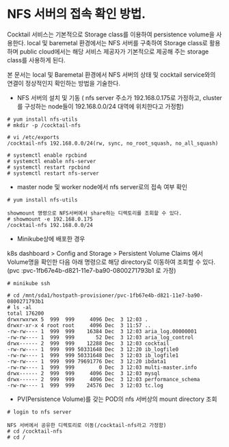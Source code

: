# NFS 서버의 접속 확인 방법.

Cocktail 서비스는 기본적으로 Storage class를 이용하여 persistence volume을 사용한다. local 및 baremetal 환경에서는 NFS 서버를 구축하여 Storage class로 활용하며 public cloud에서는 해당 서비스 제공자가 기본적으로 제공해 주는 storage class를 사용하게 된다.

본 문서는 local 및 Baremetal 환경에서 NFS 서버의 상태 및 cocktail service와의 연결이 정상적인지 확인하는 방법을 기술한다.

* NFS 서버의 설치 및 기동 \( nfs server 주소가 192.168.0.175로 가정하고, cluster를 구성하는 node들이 192.168.0.0/24 대역에 위치한다고 가정함\)

```
# yum install nfs-utils
# mkdir -p /cocktail-nfs

# vi /etc/exports
/cocktail-nfs 192.168.0.0/24(rw, sync, no_root_squash, no_all_squash)

# systemctl enable rpcbind
# systemctl enable nfs-server
# systemctl restart rpcbind
# systemctl restart nfs-server
```

* master node 및 worker node에서 nfs server로의 접속 여부 확인

```
# yum install nfs-utils

showmount 명령으로 NFS서버에서 share하는 디렉토리를 조회할 수 있다.
# showmount -e 192.168.0.175
/cocktail-nfs 192.168.0.0/24
```

* Minikube상에 배포한 경우

k8s dashboard &gt; Config and Storage &gt; Persistent Volume Claims 에서 Volume명을 확인한 다음 아래 명령으로 해당 directory로 이동하여 조회할 수 있다. \(pvc :pvc-1fb67e4b-d821-11e7-ba90-0800271793b1 로 가정\)

```
# minikube ssh

# cd /mnt/sda1/hostpath-provisioner/pvc-1fb67e4b-d821-11e7-ba90-0800271793b1
# ls -al
total 176200
drwxrwxrwx 5  999  999     4096 Dec  3 12:03 .
drwxr-xr-x 4 root root     4096 Dec  3 11:57 ..
-rw-rw---- 1  999  999    16384 Dec  3 12:03 aria_log.00000001
-rw-rw---- 1  999  999       52 Dec  3 12:03 aria_log_control
drwx------ 2  999  999    12288 Dec  3 12:03 cocktail
-rw-rw---- 1  999  999 50331648 Dec  3 12:20 ib_logfile0
-rw-rw---- 1  999  999 50331648 Dec  3 12:03 ib_logfile1
-rw-rw---- 1  999  999 79691776 Dec  3 12:20 ibdata1
-rw-rw---- 1  999  999        0 Dec  3 12:03 multi-master.info
drwx------ 2  999  999     4096 Dec  3 12:03 mysql
drwx------ 2  999  999     4096 Dec  3 12:03 performance_schema
-rw-rw---- 1  999  999    24576 Dec  3 12:03 tc.log
```

* PV\(Persistence Volume\)를 갖는 POD의 nfs 서버상의 mount directory 조회

```
# login to nfs server

NFS 서버에서 공유한 디렉토리로 이동(/cocktail-nfs라고 가정함)
# cd /cocktail-nfs
# cd /
```



